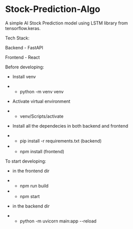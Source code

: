 # Stock-Prediction-Algo
A simple AI Stock Prediction model using LSTM library from tensorflow.keras.


Tech Stack:

Backend - FastAPI

Frontend - React


Before developing:

- Install venv
- - python -m venv venv

- Activate virtual environment
- - venv/Scripts/activate

- Install all the dependecies in both backend and frontend
- - pip install -r requirements.txt         (backend)
- - npm install                             (frontend)


To start developing:

- in the frontend dir
- - npm run build
- - npm start

- in the backend dir
- - python -m uvicorn main:app --reload